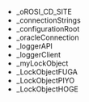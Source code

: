 
- _oROSI_CD_SITE
- _connectionStrings
- _configurationRoot
- _oracleConnection
- _loggerAPI
- _loggerClient
- _myLockObject
- _LockObjectFUGA
- _LockObjectPIYO
- _LockObjectHOGE